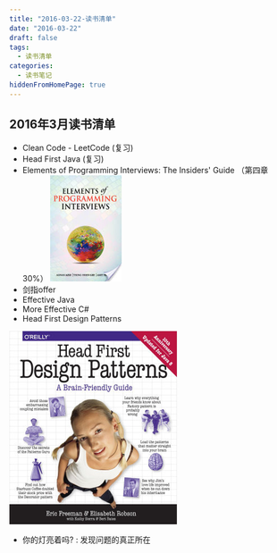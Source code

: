 ```yaml
---
title: "2016-03-22-读书清单"
date: "2016-03-22"
draft: false
tags: 
  - 读书清单
categories:
  - 读书笔记
hiddenFromHomePage: true
---
```

##  2016年3月读书清单
- Clean Code - LeetCode (复习)
- Head First Java  (复习)
- Elements of Programming Interviews: The Insiders' Guide
（第四章 30%）
![Elements of Programming Interviews](/images/leetcode/1647554-82e8db71c0d1451b.png)
- 剑指offer
- Effective Java
- More Effective C#
- Head First Design Patterns

![Head First Design Patterns](/images/leetcode/1647554-6ddba3110483680e.png)
- 你的灯亮着吗? : 发现问题的真正所在
